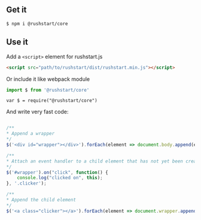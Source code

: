 ## Get it
```
$ npm i @rushstart/core
```

## Use it

Add a `<script>` element for rushstart.js

```html
<script src="path/to/rushstart/dist/rushstart.min.js"></script>
```

Or include it like webpack module

```javascript
import $ from '@rushstart/core'
```

```
var $ = require("@rushstart/core")
```

And write very fast code:

```javascript

/**
* Append a wrapper
*/
$('<div id="wrapper"></div>').forEach(element => document.body.append(element));

/**
* Attach an event handler to a child element that has not yet been created
*/
$('#wrapper').on("click", function() {
    console.log("clicked on", this);
}, '.clicker');

/**
* Append the child element
*/
$('<a class="clicker"></a>').forEach(element => document.wrapper.append(element));
```